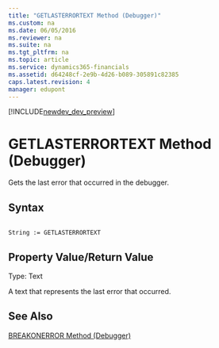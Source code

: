 ```yaml
---
title: "GETLASTERRORTEXT Method (Debugger)"
ms.custom: na
ms.date: 06/05/2016
ms.reviewer: na
ms.suite: na
ms.tgt_pltfrm: na
ms.topic: article
ms.service: dynamics365-financials
ms.assetid: d64248cf-2e9b-4d26-b089-305891c82385
caps.latest.revision: 4
manager: edupont
---
```


[!INCLUDE[newdev_dev_preview](../includes/newdev_dev_preview.md)]

# GETLASTERRORTEXT Method (Debugger)
Gets the last error that occurred in the debugger.  
  
## Syntax  
  
```  
  
String := GETLASTERRORTEXT  
```  
  
## Property Value/Return Value  
 Type: Text  
  
 A text that represents the last error that occurred.  
  
## See Also  
 <!--Links [Debugging](Debugging.md) -->   
 [BREAKONERROR Method \(Debugger\)](devenv-BREAKONERROR-Method-Debugger.md)